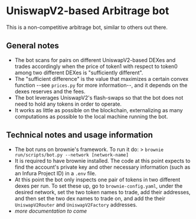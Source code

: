 # UniswapV2-based Arbitrage bot

This is a non-competitive arbitrage bot, similar to others out there.

## General notes

- The bot scans for pairs on different UniswapV2-based DEXes and trades accordingly when the price of token1 with respect to token0 among two different DEXes is "sufficiently different".
- The "sufficient difference" is the value that maximizes a certain convex function --see `prices.py` for more information--, and it depends on the dexes reserves and the fees.
- The bot leverages UniswapV2's flash-swaps so that the bot does not need to hold any tokens in order to operate.
- It works as little as possible on the blockchain, externalizing as many computations as possible to the local machine running the bot.

## Technical notes and usage information

- The bot runs on brownie's framework. To run it do: > `brownie run/scripts/bot.py --network [network-name]`
- It is required to have brownie installed. The code at this point expects to find the account's private key and other necessary information (such as an Infura Project ID) in a `.env` file.
- At this point the bot only inspects one pair of tokens in two different dexes per run. To set these up, go to `brownie-config.yaml`, under the desired network, set the two token names to trade, add their addresses, and then set the two dex names to trade on, and add the their `UniswapV2Router` and `UniswapV2Factory` addresses.
- _more documentation to come_

